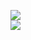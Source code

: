 [![](https://img.shields.io/badge/Made%20With-Github%20Spray-lightgrey.svg?style=for-the-badge&logo=github)](https://github.com/Annihil/github-spray#13323)  
[![](https://i.imgur.com/2DrTn0Z.gif)](https://github.com/Annihil/github-spray)